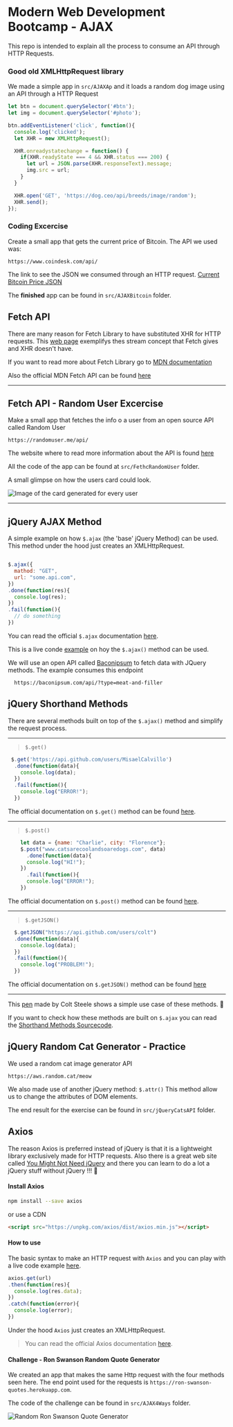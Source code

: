 # Modern Web Development Bootcamp - AJAX

This repo is intended to explain all the process to consume an API through HTTP Requests. 

### Good old XMLHttpRequest library

We made a simple app in `src/AJAXAp` and it loads a random dog image using an API through a HTTP Request

``` javascript 
let btn = document.querySelector('#btn');
let img = document.querySelector('#photo');

btn.addEventListener('click', function(){
  console.log('clicked');
  let XHR = new XMLHttpRequest();

  XHR.onreadystatechange = function() {
    if(XHR.readyState === 4 && XHR.status === 200) {
      let url = JSON.parse(XHR.responseText).message;
      img.src = url;
    }
  }

  XHR.open('GET', 'https://dog.ceo/api/breeds/image/random');
  XHR.send();
});
```

### Coding Excercise

Create a small app that gets the current price of Bitcoin. 
The API we used was:
```
https://www.coindesk.com/api/
```

The link to see the JSON we consumed through an HTTP request.
[Current Bitcoin Price JSON](https://api.coindesk.com/v1/bpi/currentprice.json)

The **finished** app can be found in `src/AJAXBitcoin` folder.

## Fetch API

There are many reason for Fetch Library to have substituted XHR for HTTP requests. This [web page](https://domenic.github.io/streams-demo/) exemplifys thes stream concept that Fetch gives and XHR doesn't have.

If you want to read more about Fetch Library go to [MDN documentation](https://developer.mozilla.org/en-US/docs/Web/API/WindowOrWorkerGlobalScope/fetch)

Also the official MDN Fetch API can be found [here](https://developer.mozilla.org/en-US/docs/Web/API/Fetch_API)

***

## Fetch API - Random User Excercise

Make a small app that fetches the info o a user from an open source API called Random User
```
https://randomuser.me/api/

```

The website where to read more information about the API is found [here](https://randomuser.me/)

All the code of the app can be found at `src/FethcRandomUser` folder.

A small glimpse on how the users card could look.

![Image of the card generated for every user](./docs/img/1.png)

***

## jQuery AJAX Method

A simple example on how `$.ajax` (the 'base' jQuery Method) can be used. This method under the hood just creates an  XMLHttpRequest.

``` javascript

$.ajax({
  mathod: "GET",
  url: "some.api.com",
})
.done(function(res){
  console.log(res);
})
.fail(function(){
  // do something
})

```

You can read the official `$.ajax` documentation [here](http://api.jquery.com/jQuery.ajax/).

This is a live conde [example](https://codepen.io/Colt/pen/brYLvg) on hoy the `$.ajax()` method can be used.

We will use an open API called [Baconipsum](https://baconipsum.com/) to fetch data with JQuery methods. The example consumes this endpoint

```
  https://baconipsum.com/api/?type=meat-and-filler

```

## jQuery Shorthand Methods

There are several methods built on top of the `$.ajax()` method and simplify the request process.

---

> `$.get()`

```javascript
 $.get('https://api.github.com/users/MisaelCalvillo')
  .done(function(data){
    console.log(data);
  })
  .fail(function(){
    console.log("ERROR!");
  })
```
The official documentation on `$.get()` method can be found [here](https://api.jquery.com/jQuery.get/).

---

> `$.post()`

```javascript
    let data = {name: "Charlie", city: "Florence"};
    $.post("www.catsarecoolandsoaredogs.com", data)
      .done(function(data){
      console.log("HI!");
    })
      .fail(function(){
      console.log("ERROR!");
    })
```

The official documentation on `$.post()` method can be found [here](https://api.jquery.com/jQuery.post/).

---

> `$.getJSON()`

```javascript
  $.getJSON("https://api.github.com/users/colt")
  .done(function(data){
    console.log(data);
  })
  .fail(function(){
    console.log("PROBLEM!");
  })
```

The official documentation on `$.getJSON()` method can be found [here](https://api.jquery.com/jQuery.getJSON/)

---

This [pen](https://codepen.io/Colt/pen/braVVr?editors=1010) made by Colt Steele shows a simple use case of these methods. :mag_right:

If you want to check how these methods are built on `$.ajax` you can read the [Shorthand Methods Sourcecode](https://github.com/jquery/jquery/blob/731c501155ef139f53029c0e58409b80f0af3a0c/src/ajax.js "Shorthand Methods Sourcecode").

## jQuery Random Cat Generator - Practice

We used a random cat image generator API
```
https://aws.random.cat/meow
```

We also made use of another jQuery method: `$.attr()` 
This method allow us to change the attributes of DOM elements.

The end result for the exercise can be found in `src/jQueryCatsAPI` folder. 

## Axios

The reason Axios is preferred instead of jQuery is that it is a lightweight library exclusively made for HTTP requests. Also there is a great web site called [You Might Not Need jQuery](http://youmightnotneedjquery.com/ "You Might Not Need jQuery") and there you can learn to do a lot a jQuery stuff without jQuery !!! :rocket:

#### Install Axios

```bash
npm install --save axios
```

or use a CDN

```html
<script src="https://unpkg.com/axios/dist/axios.min.js"></script>
```

#### How to use

The basic syntax to make an HTTP request with `Axios` and you can play with a live code example [here](https://codepen.io/Colt/pen/rzpLqE).

```javascript
axios.get(url)
.then(function(res){
  console.log(res.data);
})
.catch(function(error){
  console.log(error);
})
```
Under the hood `Axios` just creates an XMLHttpRequest.

> You can read the official Axios documentation [here](https://github.com/axios/axios).

#### Challenge - Ron Swanson Random Quote Generator

We created an app that makes the same Http request with the four methods seen here. The end point used for the requests is `https://ron-swanson-quotes.herokuapp.com`. 

The code of the challenge can be found in `src/AJAX4Ways` folder.

![Random Ron Swanson Quote Generator](./docs/img/2.png)


